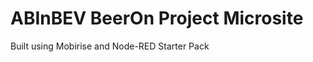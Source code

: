ABInBEV BeerOn Project Microsite
====================================

Built using Mobirise and Node-RED Starter Pack
